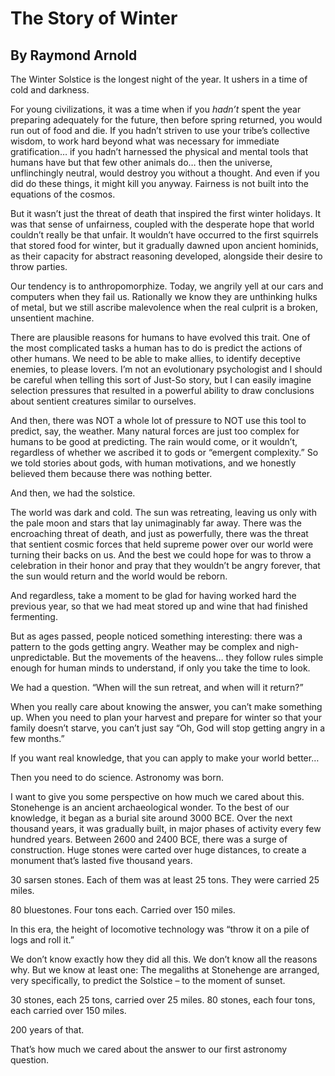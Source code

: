 # The Story of Winter
## By Raymond Arnold

The Winter Solstice is the longest night of the year. It ushers in a time of cold and darkness.

For young civilizations, it was a time when if you *hadn’t* spent the year preparing adequately for the future, then before spring returned, you would run out of food and die. If you hadn’t striven to use your tribe’s collective wisdom, to work hard beyond what was necessary for immediate gratification… if you hadn’t harnessed the physical and mental tools that humans have but that few other animals do… then the universe, unflinchingly neutral, would destroy you without a thought. And even if you did do these things, it might kill you anyway. Fairness is not built into the equations of the cosmos.

But it wasn’t just the threat of death that inspired the first winter holidays. It was that sense of unfairness, coupled with the desperate hope that world couldn’t really be that unfair. It wouldn’t have occurred to the first squirrels that stored food for winter, but it gradually dawned upon ancient hominids, as their capacity for abstract reasoning developed, alongside their desire to throw parties.

Our tendency is to anthropomorphize. Today, we angrily yell at our cars and computers when they fail us. Rationally we know they are unthinking hulks of metal, but we still ascribe malevolence when the real culprit is a broken, unsentient machine.

There are plausible reasons for humans to have evolved this trait. One of the most complicated tasks a human has to do is predict the actions of other humans. We need to be able to make allies, to identify deceptive enemies, to please lovers. I’m not an evolutionary psychologist and I should be careful when telling this sort of Just-So story, but I can easily imagine selection pressures that resulted in a powerful ability to draw conclusions about sentient creatures similar to ourselves.

And then, there was NOT a whole lot of pressure to NOT use this tool to predict, say, the weather. Many natural forces are just too complex for humans to be good at predicting. The rain would come, or it wouldn’t, regardless of whether we ascribed it to gods or “emergent complexity.” So we told stories about gods, with human motivations, and we honestly believed them because there was nothing better.

And then, we had the solstice.

The world was dark and cold. The sun was retreating, leaving us only with the pale moon and stars that lay unimaginably far away. There was the encroaching threat of death, and just as powerfully, there was the threat that sentient cosmic forces that held supreme power over our world were turning their backs on us. And the best we could hope for was to throw a celebration in their honor and pray that they wouldn’t be angry forever, that the sun would return and the world would be reborn.

And regardless, take a moment to be glad for having worked hard the previous year, so that we had meat stored up and wine that had finished fermenting.

But as ages passed, people noticed something interesting: there was a pattern to the gods getting angry. Weather may be complex and nigh-unpredictable. But the movements of the heavens… they follow rules simple enough for human minds to understand, if only you take the time to look.

We had a question. “When will the sun retreat, and when will it return?”

When you really care about knowing the answer, you can’t make something up. When you need to plan your harvest and prepare for winter so that your family doesn’t starve, you can’t just say “Oh, God will stop getting angry in a few months.”

If you want real knowledge, that you can apply to make your world better…

Then you need to do science. Astronomy was born.

I want to give you some perspective on how much we cared about this. Stonehenge is an ancient archaeological wonder. To the best of our knowledge, it began as a burial site around 3000 BCE. Over the next thousand years, it was gradually built, in major phases of activity every few hundred years. Between 2600 and 2400 BCE, there was a surge of construction. Huge stones were carted over huge distances, to create a monument that’s lasted five thousand years.

30 sarsen stones. Each of them was at least 25 tons. They were carried 25 miles.

80 bluestones. Four tons each. Carried over 150 miles.

In this era, the height of locomotive technology was “throw it on a pile of logs and roll it.”

We don’t know exactly how they did all this. We don’t know all the reasons why. But we know at least one: The megaliths at Stonehenge are arranged, very specifically, to predict the Solstice – to the moment of sunset.

30 stones, each 25 tons, carried over 25 miles. 80 stones, each four tons, each carried over 150 miles.

200 years of that.

That’s how much we cared about the answer to our first astronomy question.